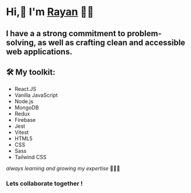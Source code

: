 # Hi,👋 I'm [Rayan](https://www.linkedin.com/in/rayanmishra7/) 👨‍💻 #

 I have a a strong commitment to problem-solving, as well as crafting clean and accessible web applications. 
 <br />
------
<!-- Thanks for visiting my profile! <br /> -->



 ## 🛠 My toolkit: <br />
* React.JS 
* Vanilla JavaScript
* Node.js
* MongoDB
* Redux 
* Firebase
* Jest 
* Vitest 
* HTML5 
* CSS 
* Sass 
* Tailwind CSS<br />

 *always learning and growing my expertise* 🚀🚀🚀


### Lets collaborate together ! ###

<!--
**rayanmishra/rayanmishra** is a ✨ _special_ ✨ repository because its `README.md` (this file) appears on your GitHub profile.

Here are some ideas to get you started:

- 🔭 I’m currently working on ...
- 🌱 I’m currently learning ...
- 👯 I’m looking to collaborate on ...
- 🤔 I’m looking for help with ...
- 💬 Ask me about ...
- 📫 How to reach me: ...
- 😄 Pronouns: ...
- ⚡ Fun fact: ...
 * **🛠 My toolkit: ReactJS, Vanilla JavaScript, Firebase, Jest, Vitest, HTML5, CSS, Sass, Tailwind CSS.**<br />
 * **📕 Currently learning: NodeJS, MongoDB**<br />
-->
